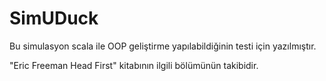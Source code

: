 # SimUDuck

   Bu simulasyon scala ile OOP geliştirme yapılabildiğinin testi için yazılmıştır.
   
   "Eric Freeman Head First" kitabının ilgili bölümünün takibidir.
 
 
